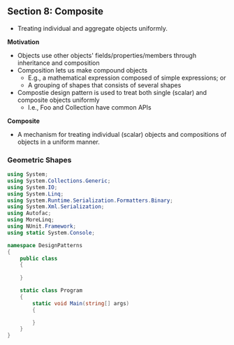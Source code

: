 ## **Section 8: Composite**

* Treating individual and aggregate objects uniformly.

**Motivation**
* Objects use other objects' fields/properties/members through inheritance and composition
* Composition lets us make compound objects
    * E.g., a mathematical expression composed of simple expressions; or 
    * A grouping of shapes that consists of several shapes
* Compostie design pattern is used to treat both single (scalar) and composite objects uniformly
    * I.e., Foo and Collection<Foo> have common APIs

**Composite**
* A mechanism for treating individual (scalar) objects and compositions of objects in a uniform manner.

### **Geometric Shapes**
```csharp
using System;
using System.Collections.Generic;
using System.IO;
using System.Linq;
using System.Runtime.Serialization.Formatters.Binary;
using System.Xml.Serialization;
using Autofac;
using MoreLinq;
using NUnit.Framework;
using static System.Console;

namespace DesignPatterns
{
    public class 
    {
        
    }

    static class Program
    {
        static void Main(string[] args)
        {

        }
    }
}
```